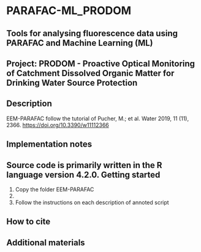 # PARAFAC-ML_PRODOM
Tools for analysing fluorescence data using PARAFAC and Machine Learning (ML)
-----------------------------------------------------------------------------------
Project: PRODOM - Proactive Optical Monitoring of Catchment Dissolved Organic Matter for Drinking Water Source Protection
-----------------------------------------------------------------------------------
Description
--------------------
EEM-PARAFAC follow the tutorial of Pucher, M.; et al. Water 2019, 11 (11), 2366. https://doi.org/10.3390/w11112366

Implementation notes
--------------------
Source code is primarily written in the R language version 4.2.0.
Getting started
----------------
1.	Copy the folder EEM-PARAFAC
2.	
3.	Follow the instructions on each description of annoted script

How to cite
-----------

Additional materials
--------------------
